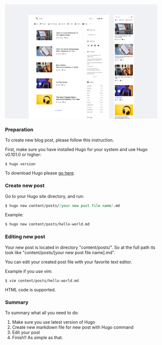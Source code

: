 ![img](gooblog.png)




### Preparation

To create new blog post, please follow this instruction.

First, make sure you have installed Hugo for your system and use Hugo v0.101.0 or higher:

```shell
$ hugo version
```

To download Hugo please [go here](https://github.com/gohugoio/hugo/releases).

### Create new post

Go to your Hugo site directory, and run:

```markdown
$ hugo new content/posts/[your new post file name].md
```

Example:
```markdown
$ hugo new content/posts/hello-world.md
```

### Editing new post

Your new post is located in directory "content/posts/".
So at the full path its look like "content/posts/[your new post file name].md".

You can edit your created post file with your favorite text editor.

Example if you use vim:

```shell
$ vim content/posts/hello-world.md
```
HTML code is supported.

### Summary

To summary what all you need to do:

1. Make sure you use latest version of Hugo
2. Create new markdown file for new post with Hugo command
3. Edit your post
4. Finish!! As simple as that.
